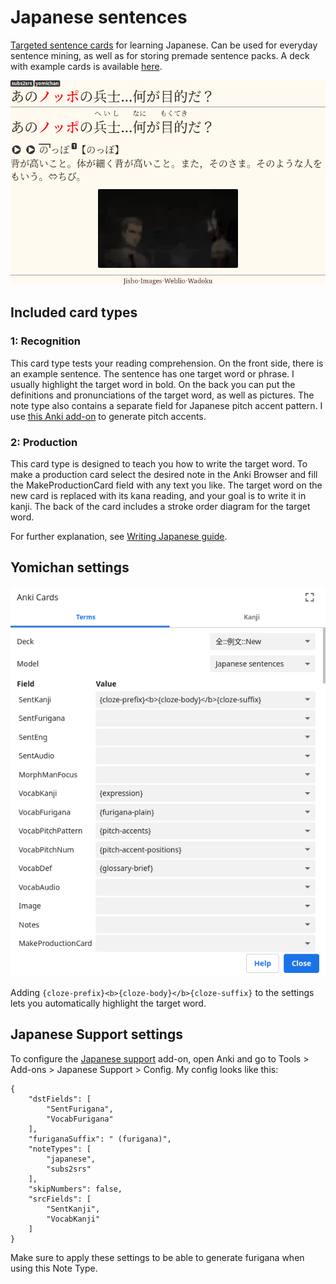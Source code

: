 # Japanese sentences

[Targeted sentence cards](https://tatsumoto-ren.github.io/blog/discussing-various-card-templates.html#targeted-sentence-cards-or-mpvacious-cards)
for learning Japanese.
Can be used for everyday sentence mining, as well as for storing premade sentence packs.
A deck with example cards is available [here](https://ankiweb.net/shared/info/1557722832).

![screenshot](japanese_sentences.webp)

## Included card types

### 1: Recognition

This card type tests your reading comprehension.
On the front side, there is an example sentence.
The sentence has one target word or phrase.
I usually highlight the target word in bold.
On the back you can put the definitions and pronunciations of the target word, as well as pictures.
The note type also contains a separate field for Japanese pitch accent pattern.
I use [this Anki add-on](https://ankiweb.net/shared/info/1225470483) to generate pitch accents.

### 2: Production

This card type is designed to teach you how to write the target word.
To make a production card select the desired note in the Anki Browser
and fill the MakeProductionCard field with any text you like.
The target word on the new card is replaced with its kana reading,
and your goal is to write it in kanji.
The back of the card includes a stroke order diagram for the target word.

For further explanation, see [Writing Japanese guide](https://tatsumoto-ren.github.io/blog/writing-japanese.html).

## Yomichan settings

![screenshot](yomichan_anki_settings.webp)

Adding `{cloze-prefix}<b>{cloze-body}</b>{cloze-suffix}` to the settings
lets you automatically highlight the target word.

## Japanese Support settings

To configure the [Japanese support](https://ankiweb.net/shared/info/3918629684) add-on,
open Anki and go to Tools > Add-ons > Japanese Support > Config.
My config looks like this:

```
{
    "dstFields": [
        "SentFurigana",
        "VocabFurigana"
    ],
    "furiganaSuffix": " (furigana)",
    "noteTypes": [
        "japanese",
        "subs2srs"
    ],
    "skipNumbers": false,
    "srcFields": [
        "SentKanji",
        "VocabKanji"
    ]
}
```

Make sure to apply these settings to be able to generate furigana when using this Note Type.
